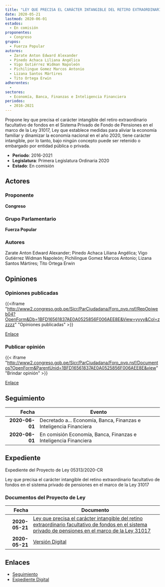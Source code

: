 ```yaml
---
title: "LEY QUE PRECISA EL CARÁCTER INTANGIBLE DEL RETIRO EXTRAORDINARIO FACULTATIVO DE FONDOS EN EL SISTEMA PRIVADO DE PENSIONES EN EL MARCO DE LA LEY 31017"
date: 2020-05-21
lastmod: 2020-06-01
estados: 
  - En comisión
proponentes: 
  - Congreso
grupos: 
  - Fuerza Popular
autores: 
  - Zarate Anton Edward Alexander
  - Pinedo Achaca Liliana Angélica
  - Vigo Gutiérrez Widman Napoleón
  - Pichilingue Gomez Marcos Antonio
  - Lizana Santos Mártires
  - Tito Ortega Erwin
adherentes: 
  - 
sectores: 
  - Economía, Banca, Finanzas e Inteligencia Financiera
periodos: 
  - 2016-2021
---
```


Propone ley que precisa el carácter intangible del retiro extraordinario facultativo de fondos en el Sistema Privado de Fondo de Pensiones en el marco de la Ley 31017, Ley que establece medidas para aliviar la economía familiar y dinamizar la economía nacional en el año 2020, tiene carácter intangible, por lo tanto, bajo ningún concepto puede ser retenido o embargado por entidad pública o privada.

- **Periodo**: 2016-2021
- **Legislatura**: Primera Legislatura Ordinaria 2020
- **Estado**: En comisión

## Actores

### Proponente

**Congreso**

### Grupo Parlamentario

**Fuerza Popular**

### Autores

Zarate Anton Edward Alexander; Pinedo Achaca Liliana Angélica; Vigo Gutiérrez Widman Napoleón; Pichilingue Gomez Marcos Antonio; Lizana Santos Mártires; Tito Ortega Erwin


## Opiniones

### Opiniones publicadas

{{<iframe "http://www2.congreso.gob.pe/Sicr/ParCiudadana/Foro_pvp.nsf/RepOpiweb04?OpenForm&Db=1BFD16561837AE0A0525856F006AEE8E&View=yyyy&Col=zzzzz" "Opiniones publicadas" >}}

[Enlace](http://www2.congreso.gob.pe/Sicr/ParCiudadana/Foro_pvp.nsf/RepOpiweb04?OpenForm&Db=1BFD16561837AE0A0525856F006AEE8E&View=yyyy&Col=zzzzz)
### Publicar opinión

{{< iframe "http://www2.congreso.gob.pe/Sicr/ParCiudadana/Foro_pvp.nsf/Documentos?OpenForm&ParentUnid=1BFD16561837AE0A0525856F006AEE8E&view" "Brindar opinión" >}}

[Enlace](http://www2.congreso.gob.pe/Sicr/ParCiudadana/Foro_pvp.nsf/Documentos?OpenForm&ParentUnid=1BFD16561837AE0A0525856F006AEE8E&view)

## Seguimiento

| Fecha | Evento |
|------:|--------|
| **2020-06-01** | Decretado a... Economía, Banca, Finanzas e Inteligencia Financiera|
| **2020-06-01** | En comisión Economía, Banca, Finanzas e Inteligencia Financiera|


## Expediente

Expediente del Proyecto de Ley 05313/2020-CR

Ley que precisa el carácter intangible del retino extraordinario facultativo de fondos en el sistema privado de pensiones en el marco de la Ley 31017


### Documentos del Proyecto de Ley

| Fecha | Documento |
|------:|--------|
| **2020-05-21** | [Ley que precisa el carácter intangible del retino extraordinario facultativo de fondos en el sistema privado de pensiones en el marco de la Ley 31017](http://www.leyes.congreso.gob.pe/Documentos/2016_2021/Proyectos_de_Ley_y_de_Resoluciones_Legislativas/PL05313-20200521.pdf) |
| **2020-05-21** | [Versión Digital](http://www.leyes.congreso.gob.pe/Documentos/2016_2021/Proyectos_de_Ley_y_de_Resoluciones_Legislativas/Proyectos_Firmas_digitales/PL05313.pdf) |

## Enlaces 

- [Seguimiento](http://www2.congreso.gob.pe/Sicr/TraDocEstProc/CLProLey2016.nsf/f7fff46988ca05b1052578e100829cc7/2621028643c3f6c90525856f007495a0?OpenDocument)
- [Expediente Digital](http://www2.congreso.gob.pe/Sicr/TraDocEstProc/CLProLey2016.nsf/f7fff46988ca05b1052578e100829cc7/2621028643c3f6c90525856f007495a0?OpenDocument&Click=05257FB7005EB655.eb71d0cf91d8294e05256cdf006b5706/$Body/0.1C6C)
